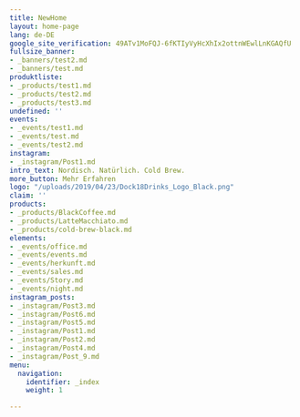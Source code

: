 ```yaml
---
title: NewHome
layout: home-page
lang: de-DE
google_site_verification: 49ATv1MoFQJ-6fKTIyVyHcXhIx2ottnWEwlLnKGAQfU
fullsize_banner:
- _banners/test2.md
- _banners/test.md
produktliste:
- _products/test1.md
- _products/test2.md
- _products/test3.md
undefined: ''
events:
- _events/test1.md
- _events/test.md
- _events/test2.md
instagram:
- _instagram/Post1.md
intro_text: Nordisch. Natürlich. Cold Brew.
more_button: Mehr Erfahren
logo: "/uploads/2019/04/23/Dock18Drinks_Logo_Black.png"
claim: ''
products:
- _products/BlackCoffee.md
- _products/LatteMacchiato.md
- _products/cold-brew-black.md
elements:
- _events/office.md
- _events/events.md
- _events/herkunft.md
- _events/sales.md
- _events/Story.md
- _events/night.md
instagram_posts:
- _instagram/Post3.md
- _instagram/Post6.md
- _instagram/Post5.md
- _instagram/Post1.md
- _instagram/Post2.md
- _instagram/Post4.md
- _instagram/Post_9.md
menu:
  navigation:
    identifier: _index
    weight: 1

---
```


